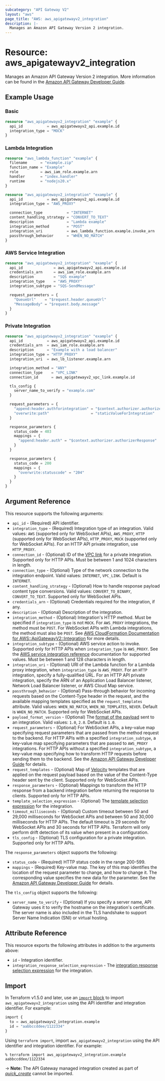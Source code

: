 ```yaml
---
subcategory: "API Gateway V2"
layout: "aws"
page_title: "AWS: aws_apigatewayv2_integration"
description: |-
  Manages an Amazon API Gateway Version 2 integration.
---
```


# Resource: aws_apigatewayv2_integration

Manages an Amazon API Gateway Version 2 integration.
More information can be found in the [Amazon API Gateway Developer Guide](https://docs.aws.amazon.com/apigateway/latest/developerguide/apigateway-websocket-api.html).

## Example Usage

### Basic

```terraform
resource "aws_apigatewayv2_integration" "example" {
  api_id           = aws_apigatewayv2_api.example.id
  integration_type = "MOCK"
}
```

### Lambda Integration

```terraform
resource "aws_lambda_function" "example" {
  filename      = "example.zip"
  function_name = "Example"
  role          = aws_iam_role.example.arn
  handler       = "index.handler"
  runtime       = "nodejs20.x"
}

resource "aws_apigatewayv2_integration" "example" {
  api_id           = aws_apigatewayv2_api.example.id
  integration_type = "AWS_PROXY"

  connection_type           = "INTERNET"
  content_handling_strategy = "CONVERT_TO_TEXT"
  description               = "Lambda example"
  integration_method        = "POST"
  integration_uri           = aws_lambda_function.example.invoke_arn
  passthrough_behavior      = "WHEN_NO_MATCH"
}
```

### AWS Service Integration

```terraform
resource "aws_apigatewayv2_integration" "example" {
  api_id              = aws_apigatewayv2_api.example.id
  credentials_arn     = aws_iam_role.example.arn
  description         = "SQS example"
  integration_type    = "AWS_PROXY"
  integration_subtype = "SQS-SendMessage"

  request_parameters = {
    "QueueUrl"    = "$request.header.queueUrl"
    "MessageBody" = "$request.body.message"
  }
}
```

### Private Integration

```terraform
resource "aws_apigatewayv2_integration" "example" {
  api_id           = aws_apigatewayv2_api.example.id
  credentials_arn  = aws_iam_role.example.arn
  description      = "Example with a load balancer"
  integration_type = "HTTP_PROXY"
  integration_uri  = aws_lb_listener.example.arn

  integration_method = "ANY"
  connection_type    = "VPC_LINK"
  connection_id      = aws_apigatewayv2_vpc_link.example.id

  tls_config {
    server_name_to_verify = "example.com"
  }

  request_parameters = {
    "append:header.authforintegration" = "$context.authorizer.authorizerResponse"
    "overwrite:path"                   = "staticValueForIntegration"
  }

  response_parameters {
    status_code = 403
    mappings = {
      "append:header.auth" = "$context.authorizer.authorizerResponse"
    }
  }

  response_parameters {
    status_code = 200
    mappings = {
      "overwrite:statuscode" = "204"
    }
  }
}
```

## Argument Reference

This resource supports the following arguments:

* `api_id` - (Required) API identifier.
* `integration_type` - (Required) Integration type of an integration.
Valid values: `AWS` (supported only for WebSocket APIs), `AWS_PROXY`, `HTTP` (supported only for WebSocket APIs), `HTTP_PROXY`, `MOCK` (supported only for WebSocket APIs). For an HTTP API private integration, use `HTTP_PROXY`.
* `connection_id` - (Optional) ID of the [VPC link](apigatewayv2_vpc_link.html) for a private integration. Supported only for HTTP APIs. Must be between 1 and 1024 characters in length.
* `connection_type` - (Optional) Type of the network connection to the integration endpoint. Valid values: `INTERNET`, `VPC_LINK`. Default is `INTERNET`.
* `content_handling_strategy` - (Optional) How to handle response payload content type conversions. Valid values: `CONVERT_TO_BINARY`, `CONVERT_TO_TEXT`. Supported only for WebSocket APIs.
* `credentials_arn` - (Optional) Credentials required for the integration, if any.
* `description` - (Optional) Description of the integration.
* `integration_method` - (Optional) Integration's HTTP method. Must be specified if `integration_type` is not `MOCK`. 
For `AWS_PROXY` integrations, the method must be `POST`. For WebSocket APIs with Lambda integrations, the method must also be `POST`. 
See [AWS CloudFormation Documentation for AWS::ApiGatewayV2::Integration](https://docs.aws.amazon.com/AWSCloudFormation/latest/UserGuide/aws-resource-apigatewayv2-integration.html) for more details.
* `integration_subtype` - (Optional) AWS service action to invoke. Supported only for HTTP APIs when `integration_type` is `AWS_PROXY`. See the [AWS service integration reference](https://docs.aws.amazon.com/apigateway/latest/developerguide/http-api-develop-integrations-aws-services-reference.html) documentation for supported values. Must be between 1 and 128 characters in length.
* `integration_uri` - (Optional) URI of the Lambda function for a Lambda proxy integration, when `integration_type` is `AWS_PROXY`.
For an `HTTP` integration, specify a fully-qualified URL. For an HTTP API private integration, specify the ARN of an Application Load Balancer listener, Network Load Balancer listener, or AWS Cloud Map service.
* `passthrough_behavior` - (Optional) Pass-through behavior for incoming requests based on the Content-Type header in the request, and the available mapping templates specified as the `request_templates` attribute.
Valid values: `WHEN_NO_MATCH`, `WHEN_NO_TEMPLATES`, `NEVER`. Default is `WHEN_NO_MATCH`. Supported only for WebSocket APIs.
* `payload_format_version` - (Optional) The [format of the payload](https://docs.aws.amazon.com/apigateway/latest/developerguide/http-api-develop-integrations-lambda.html#http-api-develop-integrations-lambda.proxy-format) sent to an integration. Valid values: `1.0`, `2.0`. Default is `1.0`.
* `request_parameters` - (Optional) For WebSocket APIs, a key-value map specifying request parameters that are passed from the method request to the backend.
For HTTP APIs with a specified `integration_subtype`, a key-value map specifying parameters that are passed to `AWS_PROXY` integrations.
For HTTP APIs without a specified `integration_subtype`, a key-value map specifying how to transform HTTP requests before sending them to the backend.
See the [Amazon API Gateway Developer Guide](https://docs.aws.amazon.com/apigateway/latest/developerguide/http-api-parameter-mapping.html) for details.
* `request_templates` - (Optional) Map of [Velocity](https://velocity.apache.org/) templates that are applied on the request payload based on the value of the Content-Type header sent by the client. Supported only for WebSocket APIs.
* `response_parameters` - (Optional) Mappings to transform the HTTP response from a backend integration before returning the response to clients. Supported only for HTTP APIs.
* `template_selection_expression` - (Optional) The [template selection expression](https://docs.aws.amazon.com/apigateway/latest/developerguide/apigateway-websocket-api-selection-expressions.html#apigateway-websocket-api-template-selection-expressions) for the integration.
* `timeout_milliseconds` - (Optional) Custom timeout between 50 and 29,000 milliseconds for WebSocket APIs and between 50 and 30,000 milliseconds for HTTP APIs.
The default timeout is 29 seconds for WebSocket APIs and 30 seconds for HTTP APIs.
Terraform will only perform drift detection of its value when present in a configuration.
* `tls_config` - (Optional) TLS configuration for a private integration. Supported only for HTTP APIs.

The `response_parameters` object supports the following:

* `status_code` - (Required) HTTP status code in the range 200-599.
* `mappings` - (Required) Key-value map. The key of this map identifies the location of the request parameter to change, and how to change it. The corresponding value specifies the new data for the parameter.
See the [Amazon API Gateway Developer Guide](https://docs.aws.amazon.com/apigateway/latest/developerguide/http-api-parameter-mapping.html) for details.

The `tls_config` object supports the following:

* `server_name_to_verify` - (Optional) If you specify a server name, API Gateway uses it to verify the hostname on the integration's certificate. The server name is also included in the TLS handshake to support Server Name Indication (SNI) or virtual hosting.

## Attribute Reference

This resource exports the following attributes in addition to the arguments above:

* `id` - Integration identifier.
* `integration_response_selection_expression` - The [integration response selection expression](https://docs.aws.amazon.com/apigateway/latest/developerguide/apigateway-websocket-api-selection-expressions.html#apigateway-websocket-api-integration-response-selection-expressions) for the integration.

## Import

In Terraform v1.5.0 and later, use an [`import` block](https://developer.hashicorp.com/terraform/language/import) to import `aws_apigatewayv2_integration` using the API identifier and integration identifier. For example:

```terraform
import {
  to = aws_apigatewayv2_integration.example
  id = "aabbccddee/1122334"
}
```

Using `terraform import`, import `aws_apigatewayv2_integration` using the API identifier and integration identifier. For example:

```console
% terraform import aws_apigatewayv2_integration.example aabbccddee/1122334
```

-> **Note:** The API Gateway managed integration created as part of [_quick_create_](https://docs.aws.amazon.com/apigateway/latest/developerguide/api-gateway-basic-concept.html#apigateway-definition-quick-create) cannot be imported.
